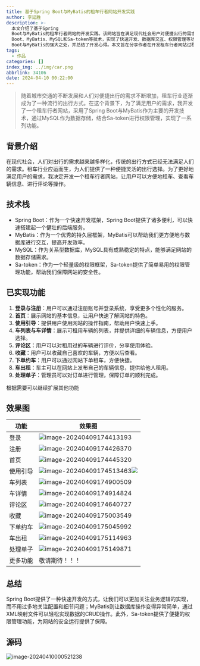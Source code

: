 ```yaml
---
title: 基于Spring Boot与MyBatis的租车行者网站开发实践
author: 李延胜
description: >-
  本文介绍了基于Spring 
  Boot与MyBatis的租车行者网站的开发实践。该网站旨在满足现代社会用户对便捷出行的需求，提供了诸多功能，包括登录注册、车辆列表与详情展示、评论区、收藏、下单约车、车辆出租等。通过采用Spring 
  Boot、MyBatis、MySQL和Sa-token等技术，实现了快速开发、数据库交互、权限管理等功能。开发过程中，作者深刻体会到了Spring
  Boot与MyBatis的强大之处，并总结了开发心得。本文旨在分享作者在开发租车行者网站过程中的经验与感悟，为同类项目的开发提供参考与借鉴。
tags:
  - 作品
categories: []
index_img: ../img/car.png
abbrlink: 34106
date: 2024-04-10 00:22:00
---
```


> 随着城市交通的不断发展和人们对便捷出行的需求不断增加，租车行业逐渐成为了一种流行的出行方式。在这个背景下，为了满足用户的需求，我开发了一个租车行者网站，采用了Spring Boot与MyBatis作为主要的开发技术，通过MySQL作为数据存储，结合Sa-token进行权限管理，实现了一系列功能。

## 背景介绍

在现代社会，人们对出行的需求越来越多样化，传统的出行方式已经无法满足人们的需求。租车行业应运而生，为人们提供了一种便捷灵活的出行选择。为了更好地满足用户的需求，我决定开发一个租车行者网站，让用户可以方便地租车、查看车辆信息、进行评论等操作。

## 技术栈

- Spring Boot：作为一个快速开发框架，Spring Boot提供了诸多便利，可以快速搭建起一个健壮的后端服务。
- MyBatis：作为一个优秀的持久层框架，MyBatis可以帮助我们更方便地与数据库进行交互，提高开发效率。
- MySQL：作为关系型数据库，MySQL具有成熟稳定的特点，能够满足网站的数据存储需求。
- Sa-token：作为一个轻量级的权限框架，Sa-token提供了简单易用的权限管理功能，帮助我们保障网站的安全性。

## 已实现功能

1. **登录与注册**：用户可以通过注册账号并登录系统，享受更多个性化的服务。
2. **首页**：展示网站的基本信息，让用户快速了解网站的特色。
3. **使用引导**：提供用户使用网站的操作指南，帮助用户快速上手。
4. **车列表与车详情**：展示可租用车辆的列表，并提供详细的车辆信息，方便用户选择。
5. **评论区**：用户可以对租用过的车辆进行评价，分享使用体验。
6. **收藏**：用户可以收藏自己喜欢的车辆，方便以后查看。
7. **下单约车**：用户可以通过网站下单租车，方便快捷。
8. **车出租**：车主可以在网站上发布自己的车辆信息，提供给他人租用。
9. **处理单子**：管理员可以对订单进行管理，保障订单的顺利完成。

根据需要可以继续扩展其他功能

## 效果图 


| 功能     | 效果图                                                       |
| -------- | ------------------------------------------------------------ |
| 登录     | ![image-20240409174413193](http://cdn.qiniu.liyansheng.top/typora/image-20240409174413193.png) |
| 注册     | ![image-20240409174426370](http://cdn.qiniu.liyansheng.top/typora/image-20240409174426370.png) |
| 首页     | ![image-20240409174445320](http://cdn.qiniu.liyansheng.top/typora/image-20240409174445320.png) |
| 使用引导 | ![image-20240409174513463](http://cdn.qiniu.liyansheng.top/typora/image-20240409174513463.png)![](http://cdn.qiniu.liyansheng.top/typora/ad.jpg) |
| 车列表   | ![image-20240409174900509](http://cdn.qiniu.liyansheng.top/typora/image-20240409174900509.png) |
| 车详情   | ![image-20240409174914824](http://cdn.qiniu.liyansheng.top/typora/image-20240409174914824.png) |
| 评论区   | ![image-20240409174640727](http://cdn.qiniu.liyansheng.top/typora/image-20240409174640727.png) |
| 收藏     | ![image-20240409175003549](http://cdn.qiniu.liyansheng.top/typora/image-20240409175003549.png) |
| 下单约车 | ![image-20240409175045992](http://cdn.qiniu.liyansheng.top/typora/image-20240409175045992.png) |
| 车出租   | ![image-20240409175114963](http://cdn.qiniu.liyansheng.top/typora/image-20240409175114963.png) |
| 处理单子 | ![image-20240409175149871](http://cdn.qiniu.liyansheng.top/typora/image-20240409175149871.png) |
| 更多功能 | 敬请期待！！！                                               |



## 总结

Spring Boot提供了一种快速开发的方式，让我们可以更加关注业务逻辑的实现，而不用过多地关注配置和细节问题；MyBatis则让数据库操作变得异常简单，通过XML映射文件可以轻松实现数据的CRUD操作。此外，Sa-token提供了便捷的权限管理功能，为网站的安全运行提供了保障。

## 源码

![image-20240410000521238](http://cdn.qiniu.liyansheng.top/typora/image-20240410000521238.png)